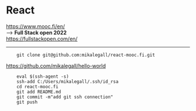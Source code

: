 # React
https://www.mooc.fi/en/
<br />
--> <b>Full Stack open 2022</b>
<br />
https://fullstackopen.com/en/

<hr />
    
        git clone git@github.com:mikalegall/react-mooc.fi.git
https://github.com/mikalegall/hello-world

    	eval $(ssh-agent -s)
	    ssh-add C:/Users/mikalegall/.ssh/id_rsa
        cd react-mooc.fi
        git add README.md
        git commit -m"add git ssh connection"
        git push
